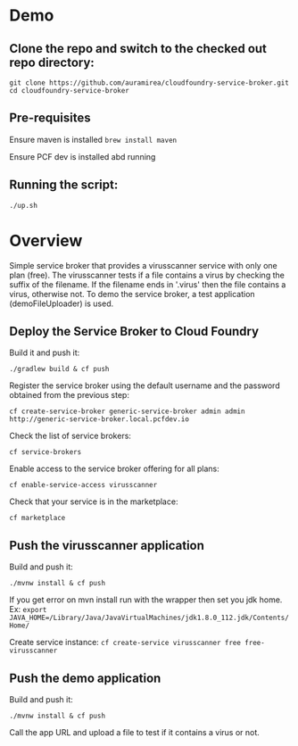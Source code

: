 
# Demo

## Clone the repo and switch to the checked out repo directory:

```
git clone https://github.com/auramirea/cloudfoundry-service-broker.git
cd cloudfoundry-service-broker
```

## Pre-requisites
Ensure maven is installed
```brew install maven```

 Ensure PCF dev is installed abd running

## Running the script:
```
./up.sh
```

# Overview

Simple service broker that provides a virusscanner service with only one plan (free). 
The virusscanner tests if a file contains a virus by checking the suffix of the filename. If the filename ends in '.virus' then 
the file contains a virus, otherwise not.
To demo the service broker, a test application (demoFileUploader) is used. 

## Deploy the Service Broker to Cloud Foundry
Build it and push it:
```
./gradlew build & cf push
```

Register the service broker using the default username and the password obtained from the previous step:
```
cf create-service-broker generic-service-broker admin admin http://generic-service-broker.local.pcfdev.io
```

Check the list of service brokers:
```
cf service-brokers
```

Enable access to the service broker offering for all plans:
```
cf enable-service-access virusscanner
```

Check that your service is in the marketplace:
```
cf marketplace
```

## Push the virusscanner application
Build and push it:
```
./mvnw install & cf push
```

If you get error on mvn install run with the wrapper then set you jdk home. Ex:
```export JAVA_HOME=/Library/Java/JavaVirtualMachines/jdk1.8.0_112.jdk/Contents/Home/```

Create service instance:
`cf create-service virusscanner free free-virusscanner`


## Push the demo application
Build and push it:
```
./mvnw install & cf push
```

Call the app URL and upload a file to test if it contains a virus or not.
